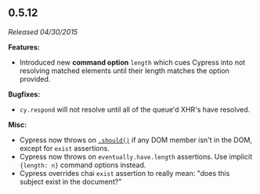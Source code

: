 ## 0.5.12

_Released 04/30/2015_

**Features:**

- Introduced new **command option** `length` which cues Cypress into not
  resolving matched elements until their length matches the option provided.

**Bugfixes:**

- `cy.respond` will not resolve until all of the queue'd XHR's have resolved.

**Misc:**

- Cypress now throws on [`.should()`](/api/commands/should) if any DOM member
  isn't in the DOM, except for `exist` assertions.
- Cypress now throws on `eventually.have.length` assertions. Use implicit
  `{length: n}` command options instead.
- Cypress overrides chai `exist` assertion to really mean: "does this subject
  exist in the document?"
